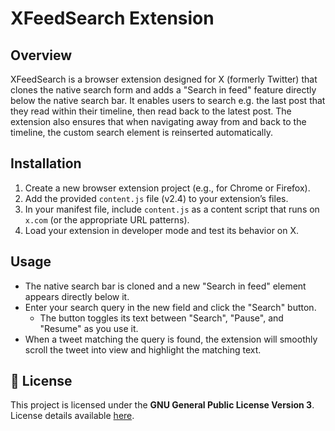 # XFeedSearch Extension

## Overview

XFeedSearch is a browser extension designed for X (formerly Twitter) that clones the native search form and adds a "Search in feed" feature directly below the native search bar. It enables users to search e.g. the last post that they read within their timeline, then read back to the latest post. The extension also ensures that when navigating away from and back to the timeline, the custom search element is reinserted automatically.

## Installation

1. Create a new browser extension project (e.g., for Chrome or Firefox).
2. Add the provided `content.js` file (v2.4) to your extension’s files.
3. In your manifest file, include `content.js` as a content script that runs on `x.com` (or the appropriate URL patterns).
4. Load your extension in developer mode and test its behavior on X.

## Usage

- The native search bar is cloned and a new "Search in feed" element appears directly below it.
- Enter your search query in the new field and click the "Search" button.
  - The button toggles its text between "Search", "Pause", and "Resume" as you use it.
- When a tweet matching the query is found, the extension will smoothly scroll the tweet into view and highlight the matching text.

## 📄 License
This project is licensed under the **GNU General Public License Version 3**. License details available [here](https://www.gnu.org/licenses/gpl-3.0.txt).

